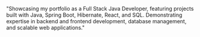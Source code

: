 "Showcasing my portfolio as a Full Stack Java Developer, featuring projects built with Java, Spring Boot, Hibernate, React, and SQL. Demonstrating expertise in backend and frontend development, database management, and scalable web applications."
